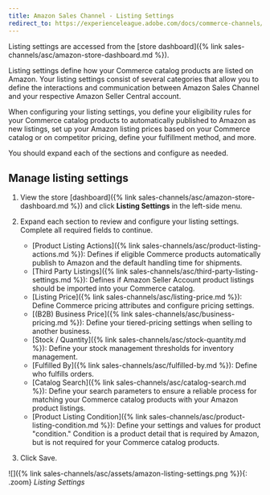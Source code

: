 ```yaml
---
title: Amazon Sales Channel - Listing Settings
redirect_to: https://experienceleague.adobe.com/docs/commerce-channels/amazon/listing-settings/listing-settings.html
---
```


Listing settings are accessed from the [store dashboard]({% link sales-channels/asc/amazon-store-dashboard.md %}).

Listing settings define how your Commerce catalog products are listed on Amazon. Your listing settings consist of several categories that allow you to define the interactions and communication between Amazon Sales Channel and your respective Amazon Seller Central account.

When configuring your listing settings, you define your eligibility rules for your Commerce catalog products to automatically published to Amazon as new listings, set up your Amazon listing prices based on your Commerce catalog or on competitor pricing, define your fulfillment method, and more.

You should expand each of the sections and configure as needed.

## Manage listing settings

1. View the store [dashboard]({% link sales-channels/asc/amazon-store-dashboard.md %}) and click **Listing Settings** in the left-side menu.

1. Expand each section to review and configure your listing settings. Complete all required fields to continue.
    - [Product Listing Actions]({% link sales-channels/asc/product-listing-actions.md %}): Defines if eligible Commerce products automatically publish to Amazon and the default handling time for shipments.
    - [Third Party Listings]({% link sales-channels/asc/third-party-listing-settings.md %}): Defines if Amazon Seller Account product listings should be imported into your Commerce catalog.
    - [Listing Price]({% link sales-channels/asc/listing-price.md %}): Define Commerce pricing attributes and configure pricing settings.
    - [(B2B) Business Price]({% link sales-channels/asc/business-pricing.md %}): Define your tiered-pricing settings when selling to another business.
    - [Stock / Quantity]({% link sales-channels/asc/stock-quantity.md %}): Define your stock management thresholds for inventory management.
    - [Fulfilled By]({% link sales-channels/asc/fulfilled-by.md %})\: Define who fulfills orders.
    - [Catalog Search]({% link sales-channels/asc/catalog-search.md %}): Define your search parameters to ensure a reliable process for matching your Commerce catalog products with your Amazon product listings.
    - [Product Listing Condition]({% link sales-channels/asc/product-listing-condition.md %}): Define your settings and values for product "condition." Condition is a product detail that is required by Amazon, but is not required for your Commerce catalog products.

1. Click <span class="btn">Save</span>.

![]({% link sales-channels/asc/assets/amazon-listing-settings.png %}){: .zoom}
_Listing Settings_
